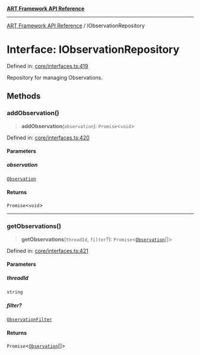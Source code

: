 [**ART Framework API Reference**](../README.md)

***

[ART Framework API Reference](../README.md) / IObservationRepository

# Interface: IObservationRepository

Defined in: [core/interfaces.ts:419](https://github.com/hashangit/ART/blob/f4539b852e546bb06f1cc8c56173d3ccfb0ad7fa/src/core/interfaces.ts#L419)

Repository for managing Observations.

## Methods

### addObservation()

> **addObservation**(`observation`): `Promise`\<`void`\>

Defined in: [core/interfaces.ts:420](https://github.com/hashangit/ART/blob/f4539b852e546bb06f1cc8c56173d3ccfb0ad7fa/src/core/interfaces.ts#L420)

#### Parameters

##### observation

[`Observation`](Observation.md)

#### Returns

`Promise`\<`void`\>

***

### getObservations()

> **getObservations**(`threadId`, `filter`?): `Promise`\<[`Observation`](Observation.md)[]\>

Defined in: [core/interfaces.ts:421](https://github.com/hashangit/ART/blob/f4539b852e546bb06f1cc8c56173d3ccfb0ad7fa/src/core/interfaces.ts#L421)

#### Parameters

##### threadId

`string`

##### filter?

[`ObservationFilter`](ObservationFilter.md)

#### Returns

`Promise`\<[`Observation`](Observation.md)[]\>
